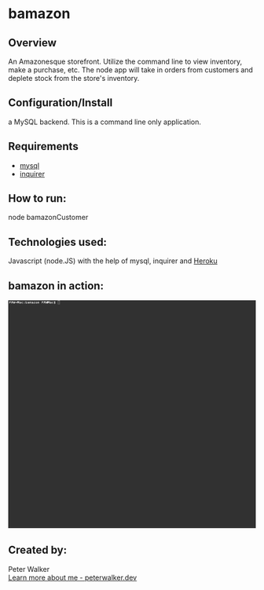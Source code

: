 # bamazon  
## Overview
An Amazonesque storefront. Utilize the command line to view inventory, make a purchase, etc. The node app will take in orders from customers and deplete stock from the store's inventory.

## Configuration/Install
 a MySQL backend. This is a command line only application.  

## Requirements
* [mysql](https://www.npmjs.com/package/mysql)
* [inquirer](https://www.npmjs.com/package/inquirer)

## How to run:
node bamazonCustomer
  
## Technologies used:
Javascript (node.JS) with the help of mysql, inquirer and [Heroku](https://www.heroku.com/)

## bamazon in action:
![](/resources/bamazon_functionality.gif)

## Created by: 
Peter Walker  
[Learn more about me - peterwalker.dev](https://www.peterwalker.dev/)
